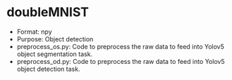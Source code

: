 # doubleMNIST

- Format: npy
- Purpose: Object detection
- preprocess_os.py: Code to preprocess the raw data to feed into Yolov5 object segmentation task.
- preprocess_od.py: Code to preprocess the raw data to feed into Yolov5 object detection task.
